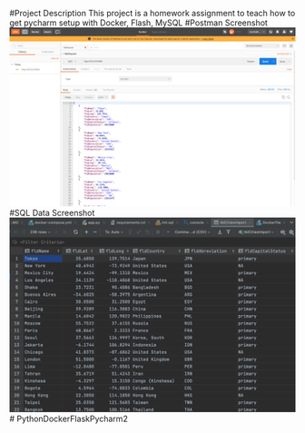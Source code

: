 #Project Description
This project is a homework assignment to teach how to get pycharm setup with Docker, Flash, MySQL
#Postman Screenshot
![postman request output](screenshots/postman.png)
#SQL Data Screenshot
![pycharm data query](screenshots/db.png)# PythonDockerFlaskPycharm2
